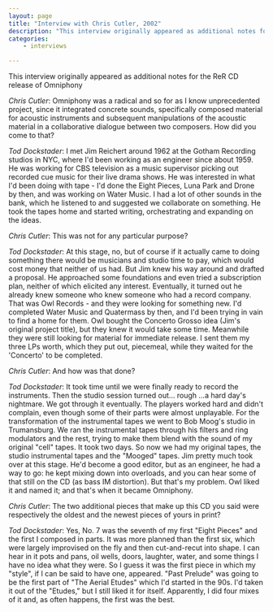 ```yaml
---
layout: page
title: "Interview with Chris Cutler, 2002"
description: "This interview originally appeared as additional notes for the ReR CD release of Omniphony"
categories:
    - interviews

---
```


This interview originally appeared as additional notes for the ReR CD release of Omniphony

*Chris Cutler*: Omniphony was a radical and so for as I know unprecedented project, since it integrated concrete sounds, specifically composed material for acoustic instruments and subsequent manipulations of the acoustic material in a collaborative dialogue between two composers. How did you come to that?

*Tod Dockstader*: I met Jim Reichert around 1962 at the Gotham Recording studios in NYC, where I'd been working as an engineer since about 1959. He was working for CBS television as a music supervisor picking out recorded cue music for their live drama shows. He was interested in what I'd been doing with tape - I'd done the Eight Pieces, Luna Park and Drone by then, and was working on Water Music. I had a lot of other sounds in the bank, which he listened to and suggested we collaborate on something. He took the tapes home and started writing, orchestrating and expanding on the ideas.

*Chris Cutler*: This was not for any particular purpose?

*Tod Dockstader*: At this stage, no, but of course if it actually came to doing something there would be musicians and studio time to pay, which would cost money that neither of us had. But Jim knew his way around and drafted a proposal. He approached some foundations and even tried a subscription plan, neither of which elicited any interest. Eventually, it turned out he already knew someone who knew someone who had a record company. That was Owl Records - and they were looking for something new. I'd completed Water Music and Quatermass by then, and I'd been trying in vain to find a home for them. Owl bought the Concerto Grosso idea (Jim's original project title), but they knew it would take some time. Meanwhile they were still looking for material for immediate release. I sent them my three LPs worth, which they put out, piecemeal, while they waited for the 'Concerto' to be completed.

*Chris Cutler*: And how was that done?

*Tod Dockstader*: It took time until we were finally ready to record the instruments. Then the studio session turned out... rough ...a hard day's nightmare. We got through it eventually. The players worked hard and didn't complain, even though some of their parts were almost unplayable. For the transformation of the instrumental tapes we went to Bob Moog's studio in Trumansburg. We ran the instrumental tapes through his filters and ring modulators and the rest, trying to make them blend with the sound of my original "cell" tapes. It took two days. So now we had my original tapes, the studio instrumental tapes and the "Mooged" tapes. Jim pretty much took over at this stage. He'd become a good editor, but as an engineer, he had a way to go: he kept mixing down into overloads, and you can hear some of that still on the CD (as bass IM distortion). But that's my problem. Owl liked it and named it; and that's when it became Omniphony.

*Chris Cutler*: The two additional pieces that make up this CD you said were respectively the oldest and the newest pieces of yours in print?

*Tod Dockstader*: Yes, No. 7 was the seventh of my first "Eight Pieces" and the first I composed in parts. It was more planned than the first six, which were largely improvised on the fly and then cut-and-recut into shape. I can hear in it pots and pans, oil wells, doors, laughter, water, and some things I have no idea what they were. So I guess it was the first piece in which my "style", if I can be said to have one, appeared. "Past Prelude" was going to be the first part of "The Aerial Etudes" which I'd started in the 90s. I'd taken it out of the "Etudes," but I still liked it for itself. Apparently, I did four mixes of it and, as often happens, the first was the best.

